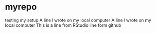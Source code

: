 # myrepo
testing my setup
A line I wrote on my local computer
A line I wrote on my local computer
This is a line from RStudio
line form github
